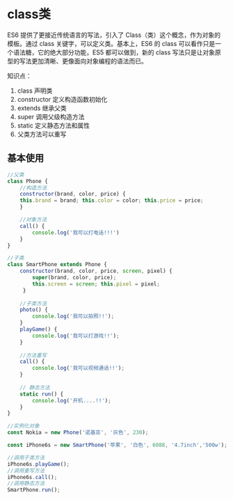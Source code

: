 # class类

ES6 提供了更接近传统语言的写法，引入了 Class（类）这个概念，作为对象的模板。通过 class 关键字，可以定义类。基本上，ES6 的 class 可以看作只是一个语法糖，它的绝大部分功能，ES5 都可以做到，新的 class 写法只是让对象原型的写法更加清晰、更像面向对象编程的语法而已。

知识点：

1. class 声明类
2. constructor 定义构造函数初始化
3. extends 继承父类
4. super 调用父级构造方法
5. static 定义静态方法和属性
6. 父类方法可以重写

## 基本使用

```javascript
//父类
class Phone {
    //构造方法
    constructor(brand, color, price) {
    this.brand = brand; this.color = color; this.price = price;
    }

    //对象方法
    call() {
        console.log('我可以打电话!!!')
    }
}

//子类
class SmartPhone extends Phone {
    constructor(brand, color, price, screen, pixel) {
        super(brand, color, price); 
        this.screen = screen; this.pixel = pixel;
     }
    
    //子类方法
	photo() {
        console.log('我可以拍照!!');
    }
    playGame() {
        console.log('我可以打游戏!!');
    }
    
    //方法重写
    call() {
        console.log('我可以视频通话!!');
    }
    
    // 静态方法
    static run() {
        console.log('开机....!!');
    }
}

//实例化对象
const Nokia = new Phone('诺基亚', '灰色', 230);

const iPhone6s = new SmartPhone('苹果', '白色', 6088, '4.7inch','500w');

//调用子类方法
iPhone6s.playGame();
//调用重写方法
iPhone6s.call();
//调用静态方法
SmartPhone.run();
```



